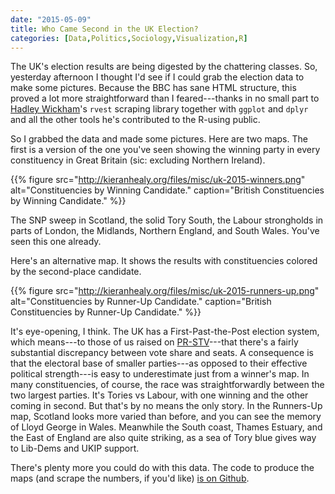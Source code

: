 ```yaml
---
date: "2015-05-09"
title: Who Came Second in the UK Election?
categories: [Data,Politics,Sociology,Visualization,R]
---
```


The UK's election results are being digested by the chattering classes. So, yesterday afternoon I thought I'd see if I could grab the election data to make some pictures. Because the BBC has sane HTML structure, this proved a lot more straightforward than I feared---thanks in no small part to [Hadley Wickham](http://had.co.nz)'s `rvest` scraping library together with `ggplot` and `dplyr` and all the other tools he's contributed to the R-using public.

So I grabbed the data and made some pictures. Here are two maps. The first is a version of the one you've seen showing the winning party in every constituency in Great Britain (sic: excluding Northern Ireland).

{{% figure src="http://kieranhealy.org/files/misc/uk-2015-winners.png" alt="Constituencies by Winning Candidate." caption="British Constituencies by Winning Candidate." %}}

The SNP sweep in Scotland, the solid Tory South, the Labour strongholds in parts of London, the Midlands, Northern England, and South Wales. You've seen this one already. 

Here's an alternative map. It shows the results with constituencies colored by the second-place candidate. 

{{% figure src="http://kieranhealy.org/files/misc/uk-2015-runners-up.png" alt="Constituencies by Runner-Up Candidate." caption="British Constituencies by Runner-Up Candidate." %}}

It's eye-opening, I think. The UK has a First-Past-the-Post election system, which means---to those of us raised on [PR-STV](http://en.wikipedia.org/wiki/Single_transferable_vote)---that there's a fairly substantial discrepancy between vote share and seats. A consequence is that the electoral base of smaller parties---as opposed to their effective political strength---is easy to underestimate just from a winner's map. In many constituencies, of course, the race was straightforwardly between the two largest parties. It's Tories vs Labour, with one winning and the other coming in second. But that's by no means the only story. In the Runners-Up map, Scotland looks more varied than before, and you can see the memory of Lloyd George in Wales. Meanwhile the South coast, Thames Estuary, and the East of England are also quite striking, as a sea of Tory blue gives way to Lib-Dems and UKIP support.


There's plenty more you could do with this data. The code to produce the maps (and scrape the numbers, if you'd like) [is on Github](https://github.com/kjhealy/uk-elections).


